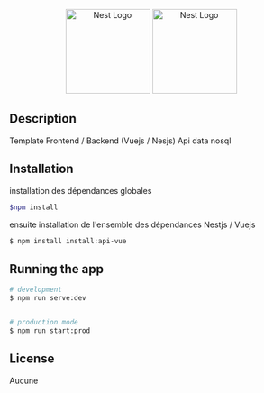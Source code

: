 <p align="center">
  <a href="http://nestjs.com/" target="blank"><img src="https://camo.githubusercontent.com/c4fd9ae4b5274b73d4d51c42263409ce74572040/68747470733a2f2f6e6573746a732e636f6d2f696d672f6c6f676f2d736d616c6c2e737667" width="150" alt="Nest Logo" /></a>
  <a href="http://vuejs.org/" target="blank"><img src="https://vuejs.org/images/logo.png" width="150" styles="margin-left:20px;" alt="Nest Logo" /></a>
  
</p>


## Description

Template Frontend / Backend (Vuejs / Nesjs)
Api data nosql

## Installation

installation des dépendances globales
```bash
$npm install
```
ensuite installation de l'ensemble des dépendances Nestjs / Vuejs

```bash
$ npm install install:api-vue
```

## Running the app

```bash
# development
$ npm run serve:dev


# production mode
$ npm run start:prod 
```

## License

 Aucune
